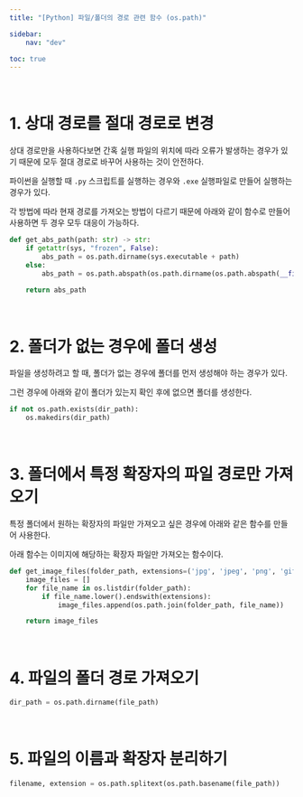 ```yaml
---
title: "[Python] 파일/폴더의 경로 관련 함수 (os.path)"

sidebar:
    nav: "dev"

toc: true
---
```


<br/>

# 1. 상대 경로를 절대 경로로 변경

상대 경로만을 사용하다보면 간혹 실행 파일의 위치에 따라 오류가 발생하는 경우가 있기 때문에 모두 절대 경로로 바꾸어 사용하는 것이 안전하다. 

파이썬을 실행할 때 `.py` 스크립트를 실행하는 경우와 `.exe` 실행파일로 만들어 실행하는 경우가 있다. 

각 방법에 따라 현재 경로를 가져오는 방법이 다르기 때문에 아래와 같이 함수로 만들어 사용하면 두 경우 모두 대응이 가능하다. 

```python
def get_abs_path(path: str) -> str:
    if getattr(sys, "frozen", False):
        abs_path = os.path.dirname(sys.executable + path)
    else:
        abs_path = os.path.abspath(os.path.dirname(os.path.abspath(__file__)) + path)

    return abs_path
```

<br/>


# 2. 폴더가 없는 경우에 폴더 생성

파일을 생성하려고 할 때, 폴더가 없는 경우에 폴더를 먼저 생성해야 하는 경우가 있다. 

그런 경우에 아래와 같이 폴더가 있는지 확인 후에 없으면 폴더를 생성한다. 

```python
if not os.path.exists(dir_path):
    os.makedirs(dir_path)
```

<br/>


# 3. 폴더에서 특정 확장자의 파일 경로만 가져오기

특정 폴더에서 원하는 확장자의 파일만 가져오고 싶은 경우에 아래와 같은 함수를 만들어 사용한다. 

아래 함수는 이미지에 해당하는 확장자 파일만 가져오는 함수이다. 

```python
def get_image_files(folder_path, extensions=('jpg', 'jpeg', 'png', 'gif', 'bmp')):
    image_files = []
    for file_name in os.listdir(folder_path):
        if file_name.lower().endswith(extensions):
            image_files.append(os.path.join(folder_path, file_name))

    return image_files
```

<br/>


# 4. 파일의 폴더 경로 가져오기 

```python
dir_path = os.path.dirname(file_path)
```

<br/>


# 5. 파일의 이름과 확장자 분리하기 

```python
filename, extension = os.path.splitext(os.path.basename(file_path))
```

<br/>